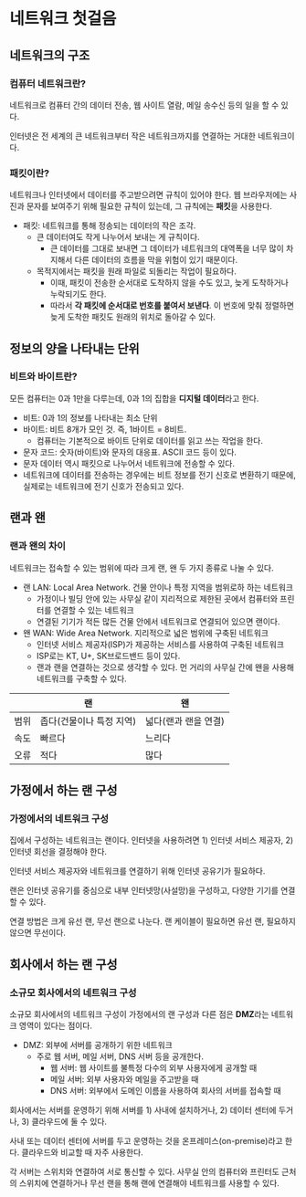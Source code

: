 # 네트워크 첫걸음

## 네트워크의 구조

### 컴퓨터 네트워크란?

네트워크로 컴퓨터 간의 데이터 전송, 웹 사이트 열람, 메일 송수신 등의 일을 할 수 있다.

인터넷은 전 세계의 큰 네트워크부터 작은 네트워크까지를 연결하는 거대한 네트워크이다.

### 패킷이란?

네트워크나 인터넷에서 데이터를 주고받으려면 규칙이 있어야 한다. 웹 브라우저에는 사진과 문자를 보여주기 위해 필요한 규칙이 있는데, 그 규칙에는 **패킷**을 사용한다.

- 패킷: 네트워크를 통해 정송되는 데이터의 작은 조각.
  - 큰 데이터여도 작게 나누어서 보내는 게 규칙이다.
    - 큰 데이터를 그대로 보내면 그 데이터가 네트워크의 대역폭을 너무 많이 차지해서 다른 데이터의 흐름을 막을 위험이 있기 때문이다.
  - 목적지에서는 패킷을 원래 파일로 되돌리는 작업이 필요하다.
    - 이때, 패킷이 전송한 순서대로 도착하지 않을 수도 있고, 늦게 도착하거나 누락되기도 한다.
    - 따라서 **각 패킷에 순서대로 번호를 붙여서 보낸다**. 이 번호에 맞춰 정렬하면 늦게 도착한 패킷도 원래의 위치로 돌아갈 수 있다.

## 정보의 양을 나타내는 단위

### 비트와 바이트란?

모든 컴퓨터는 0과 1만을 다루는데, 0과 1의 집합을 **디지털 데이터**라고 한다.

- 비트: 0과 1의 정보를 나타내는 최소 단위
- 바이트: 비트 8개가 모인 것. 즉, 1바이트 = 8비트.
  - 컴퓨터는 기본적으로 바이트 단위로 데이터를 읽고 쓰는 작업을 한다.
- 문자 코드: 숫자(바이트)와 문자의 대응표. ASCII 코드 등이 있다.
- 문자 데이터 역시 패킷으로 나누어서 네트워크에 전송할 수 있다.
- 네트워크에 데이터를 전송하는 경우에는 비트 정보를 전기 신호로 변환하기 때문에, 실제로는 네트워크에 전기 신호가 전송되고 있다.

## 랜과 왠

### 랜과 왠의 차이

네트워크는 접속할 수 있는 범위에 따라 크게 랜, 왠 두 가지 종류로 나눌 수 있다.

- 랜 LAN: Local Area Network. 건물 안이나 특정 지역을 범위로하 하는 네트워크
  - 가정이나 빌딩 안에 있는 사무실 같이 지리적으로 제한된 곳에서 컴퓨터와 프린터를 연결할 수 있는 네트워크
  - 연결된 기기가 적든 많든 건물 안에서 네트워크로 연결되어 있으면 랜이다.
- 왠 WAN: Wide Area Network. 지리적으로 넓은 범위에 구축된 네트워크
  - 인터넷 서비스 제공자(ISP)가 제공하는 서비스를 사용하여 구축된 네트워크
  - ISP로는 KT, U+, SK브로드밴드 등이 있다.
  - 랜과 랜을 연결하는 것으로 생각할 수 있다. 먼 거리의 사무실 간에 왠을 사용해 네트워크를 구축할 수 있다.

|      | 랜                       | 왠                   |
| ---- | ------------------------ | -------------------- |
| 범위 | 좁다(건물이나 특정 지역) | 넓다(랜과 랜을 연결) |
| 속도 | 빠르다                   | 느리다               |
| 오류 | 적다                     | 많다                 |

## 가정에서 하는 랜 구성

### 가정에서의 네트워크 구성

집에서 구성하는 네트워크는 랜이다. 인터넷을 사용하려면 1) 인터넷 서비스 제공자, 2) 인터넷 회선을 결정해야 한다.

인터넷 서비스 제공자와 네트워크를 연결하기 위해 인터넷 공유기가 필요하다.

랜은 인터넷 공유기를 중심으로 내부 인터넷망(사설망)을 구성하고, 다양한 기기를 연결할 수 있다.

연결 방법은 크게 유선 랜, 무선 랜으로 나눈다. 랜 케이블이 필요하면 유선 랜, 필요하지 않으면 무선이다.

## 회사에서 하는 랜 구성

### 소규모 회사에서의 네트워크 구성

소규모 회사에서의 네트워크 구성이 가정에서의 랜 구성과 다른 점은 **DMZ**라는 네트워크 영역이 있다는 점이다.

- DMZ: 외부에 서버를 공개하기 위한 네트워크
  - 주로 웹 서버, 메일 서버, DNS 서버 등을 공개한다.
    - 웹 서버: 웹 사이트를 불특정 다수의 외부 사용자에게 공개할 때
    - 메일 서버: 외부 사용자와 메일을 주고받을 때
    - DNS 서버: 외부에서 도메인 이름을 사용하여 회사의 서버를 접속할 때

회사에서는 서버를 운영하기 위해 서버를 1) 사내에 설치하거나, 2) 데이터 센터에 두거나, 3) 클라우드에 둘 수 있다.

사내 또는 데이터 센터에 서버를 두고 운영하는 것을 온프레미스(on-premise)라고 한다. 클라우드와 비교할 때 자주 사용한다.

각 서버는 스위치와 연결하여 서로 통신할 수 있다. 사무실 안의 컴퓨터와 프린터도 근처의 스위치에 연결하거나 무선 랜을 통해 랜에 연결해야 네트워크를 사용할 수 있다.
